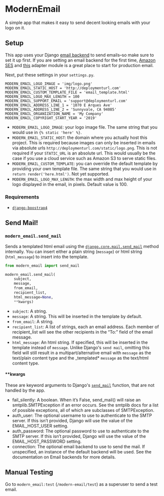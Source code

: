 # ModernEmail

A simple app that makes it easy to send decent looking emails with your logo on it.

## Setup

This app uses your Django [email backend](https://docs.djangoproject.com/en/2.2/topics/email/#email-backends) to send emails–so make sure to set it up first. If you are setting an email backend for the first time, [Amazon SES](https://aws.amazon.com/ses/) and [this](https://github.com/django-ses/django-ses) adapter module is a great place to start for production email.

Next, put these settings in your `settings.py`.

```
MODERN_EMAIL_LOGO_IMAGE = 'img/logo.png'
MODERN_EMAIL_STATIC_HOST = 'http://deploymenturl.com'
MODERN_EMAIL_CUSTOM_TEMPLATE_FILE = 'email_template.html'
MODERN_EMAIL_LOGO_MAX_LENGTH = 100
MODERN_EMAIL_SUPPORT_EMAIL = 'support@deploymenturl.com'
MODERN_EMAIL_ADDRESS_LINE_1 = '1070 E Arques Ave'
MODERN_EMAIL_ADDRESS_LINE_2 = 'Sunnyvale, CA 94085'
MODERN_EMAIL_ORGANIZATION_NAME = 'My Company'
MODERN_EMAIL_COPYRIGHT_START_YEAR = '2019'
```

- `MODERN_EMAIL_LOGO_IMAGE`: your logo image file. The same string that you would use in `{% static 'here' %}`.
- `MODERN_EMAIL_STATIC_HOST`: the domain where you actually host this project. This is required because images can only be inserted in emails via absolute urls `http://deploymenturl.com/static/logo.png`. This is not required if your `STATIC_URL` is an absolute url. This would usually be the case if you use a cloud service such as Amazon S3 to serve static files.
- `MODERN_EMAIL_CUSTOM_TEMPLATE`: you can override the default template by providing your own template file. The same string that you would use in `return render('here.html')`. Not yet supported.
- `MODERN_EMAIL_LOGO_MAX_LENGTH`: the max width and max height of your logo displayed in the email, in pixels. Default value is 100.

### Requirements

- [`django-boostrap4`](https://readthedocs.org/projects/django-bootstrap4/)

## Send Mail!

### `modern_email.send_mail`

Sends a templated html email using the [`django.core.mail.send_mail`](https://docs.djangoproject.com/en/2.2/topics/email/#send-mail) method internally. You can insert either a plain string (`message`) or html string (`html_message`) to insert into the template.

```python
from modern_email import send_mail

modern_email.send_mail(
    subject,
    message,
    from_email,
    recipient_list,
    html_message=None,
    **kwargs)
```

- `subject`: A string.
- `message`: A string. This will be inserted in the template by default.
- `from_email`: A string.
- `recipient_list`: A list of strings, each an email address. Each member of recipient_list will see the other recipients in the “To:” field of the email message.
- `html_message`: An html string. If specified, this will be inserted in the template instead of `message`. Unlike Django's `send mail`, omitting this field will still result in a multipart/alternative email with `message` as the text/plain content type and the \_templated\* `message` as the text/html content type.

#### \*\*kwargs

These are keyword arguments to Django's [`send_mail`](https://docs.djangoproject.com/en/2.2/topics/email/#send-mail) function, that are not handled by the app.

- fail_silently: A boolean. When it’s False, send_mail() will raise an smtplib.SMTPException if an error occurs. See the smtplib docs for a list of possible exceptions, all of which are subclasses of SMTPException.
- auth_user: The optional username to use to authenticate to the SMTP server. If this isn’t provided, Django will use the value of the EMAIL_HOST_USER setting.
- auth_password: The optional password to use to authenticate to the SMTP server. If this isn’t provided, Django will use the value of the EMAIL_HOST_PASSWORD setting.
- connection: The optional email backend to use to send the mail. If unspecified, an instance of the default backend will be used. See the documentation on Email backends for more details.

## Manual Testing

Go to `modern_email:test` (`/modern-email/test`) as a superuser to send a test email.
